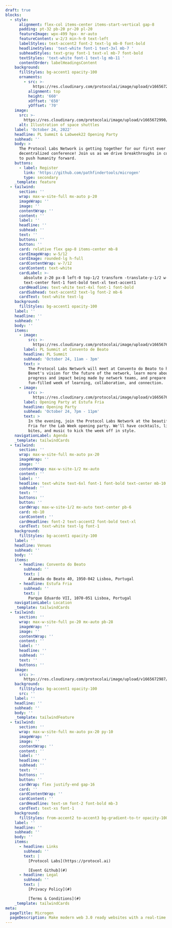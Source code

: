 ```yaml
---
draft: true
blocks:
  - style:
      alignment: flex-col items-center items-start-vertical gap-8
      padding: pt-32 pb-20 pr-20 pl-20
      featureImage: wpx-499 hpx- mr-auto
      featureContent: w-2/3 min-h-0 text-left
      labelStyles: text-accent2 font-2 text-lg mb-0 font-bold
      headlineStyles: 'text-white font-1 text-3xl mb-7 '
      subheadStyles: text-gray font-1 text-xl mb-7 font-bold
      textStyles: 'text-white font-1 text-lg mb-11 '
      contentOrder: labelHeadingsContent
    background:
      fillStyles: bg-accent1 opacity-100
      ornaments:
        - src: >-
            https://res.cloudinary.com/protocolai/image/upload/v1665672982/pl-summit-22/hex-ornament_rtnce3.svg
          alignment: top
          height: '660'
          xOffset: '650'
          yOffset: '70'
    image:
      src: >-
        https://res.cloudinary.com/protocolai/image/upload/v1665672990/pl-summit-22/pl-summit-logo_pvrz3m.svg
      alt: Illustration of space shuttles
    label: 'October 24, 2022'
    headline: PL Summit & Labweek22 Opening Party
    subhead: ''
    body: >
      The Protocol Labs Network is getting together for our first ever
      decentralized conference! Join us as we drive breakthroughs in computing
      to push humanity forward.
    buttons:
      - label: Register
        link: 'https://github.com/pathfindertools/microgen'
        type: secondary
    _template: feature
  - tailwind:
      section: ''
      wrap: max-w-site-full mx-auto p-20
      imageWrap: ''
      image: ''
      contentWrap: ''
      content: ''
      label: ''
      headline: ''
      subhead: ''
      text: ''
      buttons: ''
      button: ''
      card: relative flex gap-8 items-center mb-8
      cardImageWrap: w-5/12
      cardImage: rounded-lg h-full
      cardContentWrap: w-7/12
      cardContent: text-white
      cardLabel: >-
        absolute z-20 px-8 left-0 top-1/2 transform -translate-y-1/2 w-5/12
        text-center font-1 font-bold text-xl text-accent1 
      cardHeadline: text-white text-4xl font-1 font-bold
      cardSubhead: text-accent2 text-lg font-2 mb-6
      cardText: text-white text-lg
    background:
      fillStyles: bg-accent1 opacity-100
    label: ''
    headline: ''
    subhead: ''
    body: ''
    items:
      - image:
          src: >-
            https://res.cloudinary.com/protocolai/image/upload/v1665676294/pl-summit-22/event-pl-summit_nmmypj.jpg
        label: PL Summit at Convento de Beato
        headline: PL Summit
        subhead: 'October 24, 11am - 3pm'
        text: >
          ​The Protocol Labs Network will meet at Convento do Beato to hear Juan
          Benet's vision for the future of the network, learn more about the
          progress and impact being made by network teams, and prepare for a
          fun-filled week of learning, collaboration, and connection.
      - image:
          src: >-
            https://res.cloudinary.com/protocolai/image/upload/v1665676289/pl-summit-22/event-opening-party_o9s5zi.jpg
        label: Opening Party at Estufa Fria
        headline: Opening Party
        subhead: 'October 24, 7pm - 11pm'
        text: >
          In the evening, join the Protocol Labs Network at the beautiful Estufa
          Fria for the Lab Week opening party. We'll have cocktails, light
          bites, and music to kick the week off in style.
    navigationLabel: Agenda
    _template: tailwindCards
  - tailwind:
      section: ''
      wrap: max-w-site-full mx-auto px-20
      imageWrap: ''
      image: ''
      contentWrap: max-w-site-1/2 mx-auto
      content: ''
      label: ''
      headline: text-white text-6xl font-1 font-bold text-center mb-10
      subhead: ''
      text: ''
      buttons: ''
      button: ''
      cardWrap: max-w-site-1/2 mx-auto text-center pb-6
      card: mb-10
      cardContent: ''
      cardHeadline: font-2 text-accent2 font-bold text-xl
      cardText: text-white text-lg font-1
    background:
      fillStyles: bg-accent1 opacity-100
    label: ''
    headline: Venues
    subhead: ''
    body: ''
    items:
      - headline: Convento do Beato
        subhead: ''
        text: |
          Alameda do Beato 40, 1950-042 Lisboa, Portugal
      - headline: Estufa Fria
        subhead: ''
        text: |
          Parque Eduardo VII, 1070-051 Lisboa, Portugal
    navigationLabel: Location
    _template: tailwindCards
  - tailwind:
      section: ''
      wrap: max-w-site-full px-20 mx-auto pb-28
      imageWrap: ''
      image: ''
      contentWrap: ''
      content: ''
      label: ''
      headline: ''
      subhead: ''
      text: ''
      buttons: ''
    image:
      src: >-
        https://res.cloudinary.com/protocolai/image/upload/v1665672987/pl-summit-22/map_dk6w44.png
    background:
      fillStyles: bg-accent1 opacity-100
      src: ''
    label: ''
    headline: ''
    subhead: ''
    body: ''
    _template: tailwindFeature
  - tailwind:
      section: ''
      wrap: max-w-site-full mx-auto px-20 py-10
      imageWrap: ''
      image: ''
      contentWrap: ''
      content: ''
      label: ''
      headline: ''
      subhead: ''
      text: ''
      buttons: ''
      button: ''
      cardWrap: flex justify-end gap-16
      card: ''
      cardContentWrap: ''
      cardContent: ''
      cardHeadline: text-sm font-2 font-bold mb-3
      cardText: text-xs font-1
    background:
      fillStyles: from-accent2 to-accent3 bg-gradient-to-tr opacity-100
    label: ''
    headline: ''
    subhead: ''
    body: ''
    items:
      - headline: Links
        subhead: ''
        text: |
          [Protocol Labs](https://protocol.ai)

          [Event Github](#)
      - headline: Legal
        subhead: ''
        text: |
          [Privacy Policy](#)

          [Terms & Conditions](#)
    _template: tailwindCards
meta:
  pageTitle: Microgen
  pageDescription: Make modern web 3.0 ready websites with a real-time visual editor.
---
```


